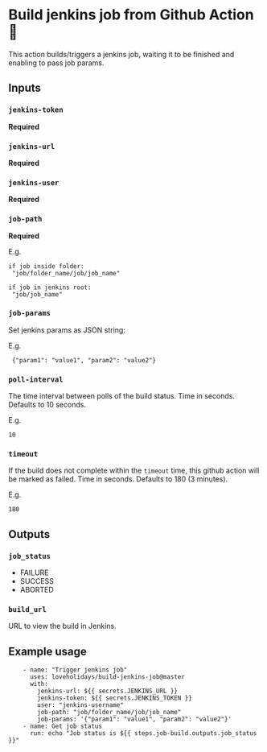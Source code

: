 # Build jenkins job from Github Action :rocket:

This action builds/triggers a jenkins job, waiting it to be finished and
enabling to pass job params.

## Inputs

### `jenkins-token`

**Required**

### `jenkins-url`

**Required**

### `jenkins-user`

**Required**

### `job-path`

**Required**

E.g.

```
if job inside folder:
 "job/folder_name/job/job_name"

if job in jenkins root:
 "job/job_name"
```

### `job-params`

Set jenkins params as JSON string:

E.g.

```
 {"param1": "value1", "param2": "value2"}
```

### `poll-interval`

The time interval between polls of the build status. Time in seconds. Defaults
to 10 seconds.

E.g.

```
10
```

### `timeout`

If the build does not complete within the `timeout` time, this github action
will be marked as failed. Time in seconds. Defaults to 180 (3 minutes).

E.g.

```
180
```

## Outputs

### `job_status`

- FAILURE
- SUCCESS
- ABORTED

### `build_url`

URL to view the build in Jenkins.

## Example usage

```
    - name: "Trigger jenkins job"
      uses: loveholidays/build-jenkins-job@master
      with:
        jenkins-url: ${{ secrets.JENKINS_URL }}
        jenkins-token: ${{ secrets.JENKINS_TOKEN }}
        user: "jenkins-username"
        job-path: "job/folder_name/job/job_name"
        job-params: '{"param1": "value1", "param2": "value2"}'
    - name: Get job status
      run: echo "Job status is ${{ steps.job-build.outputs.job_status }}"
```

